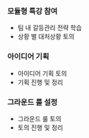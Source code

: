  ### 모듈형 특강 참여
 - 팀 내 갈등관리 전략 학습
 - 상황 별 대처상황 토의
 
 ### 아이디어 기획
 - 아이디어 기획 토의
 - 기획 진행 및 정리

 ### 그라운드 룰 설정
 - 그라운드 룰 토의
 - 토의 진행 및 정리
